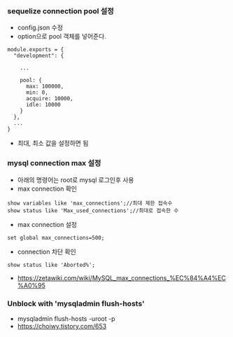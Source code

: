 ### sequelize connection pool 설정
- config.json 수정
- option으로 pool 객체를 넣어준다.
```
module.exports = {
  "development": {
    
    ...

    pool: {
      max: 100000,
      min: 0,
      acquire: 10000,
      idle: 10000
    }
  },
  ...
}
```
- 최대, 최소 값을 설정하면 됨

### mysql connection max 설정
- 아래의 명령어는 root로 mysql 로그인후 사용
- max connection 확인
```
show variables like 'max_connections';//최대 제한 접속수
show status like 'Max_used_connections';//최대로 접속한 수
```
- max connection 설정
```
set global max_connections=500;
```
- connection 차단 확인
```
show status like 'Aborted%';
```

- https://zetawiki.com/wiki/MySQL_max_connections_%EC%84%A4%EC%A0%95

### Unblock with 'mysqladmin flush-hosts' 
- mysqladmin flush-hosts  -uroot -p
- https://choiwy.tistory.com/653